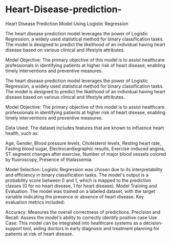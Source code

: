 # Heart-Disease-prediction-
Heart Disease Prediction Model Using Logistic Regression

The heart disease prediction model leverages the power of Logistic Regression, a widely used statistical method for binary classification tasks. The model is designed to predict the likelihood of an individual having heart disease based on various clinical and lifestyle attributes.

Model Objective:
The primary objective of this model is to assist healthcare professionals in identifying patients at higher risk of heart disease, enabling timely interventions and preventive measures.





The heart disease prediction model leverages the power of Logistic Regression, a widely used statistical method for binary classification tasks. The model is designed to predict the likelihood of an individual having heart disease based on various clinical and lifestyle attributes.

Model Objective:
The primary objective of this model is to assist healthcare professionals in identifying patients at higher risk of heart disease, enabling timely interventions and preventive measures.

Data Used:
The dataset includes features that are known to influence heart health, such as:

Age,
Gender,
Blood pressure levels,
Cholesterol levels,
Resting heart rate,
Fasting blood sugar,
Electrocardiographic results,
Exercise-induced angina,
ST segment changes after exercise,
Number of major blood vessels colored by fluoroscopy,
Presence of thalassemia.

Model Selection:
Logistic Regression was chosen due to its interpretability and efficiency in binary classification tasks. The model's output is a probability score between 0 and 1, which is mapped to the prediction classes (0 for no heart disease, 1 for heart disease).
Model Training and Evaluation:
The model was trained on a labeled dataset, with the target variable indicating the presence or absence of heart disease. Key evaluation metrics included:

Accuracy: Measures the overall correctness of predictions.
Precision and Recall: Assess the model's ability to correctly identify positive case
Use Case:
This model can be integrated into healthcare systems as a decision-support tool, aiding doctors in early diagnosis and treatment planning for patients at risk of heart disease.
